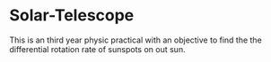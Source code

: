 # Solar-Telescope
This is an third year physic practical with an objective to find the the differential rotation rate of sunspots on out sun.
